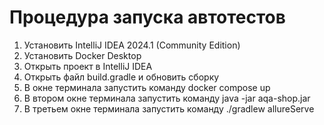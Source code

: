 # Процедура запуска автотестов

1. Установить IntelliJ IDEA 2024.1 (Community Edition)
2. Установить Docker Desktop
3. Открыть проект в IntelliJ IDEA
4. Открыть файл build.gradle и обновить сборку
5. В окне терминала запустить команду docker compose up
6. В втором окне терминала запустить команду java -jar aqa-shop.jar
7. В третьем окне терминала запустить команду ./gradlew allureServe